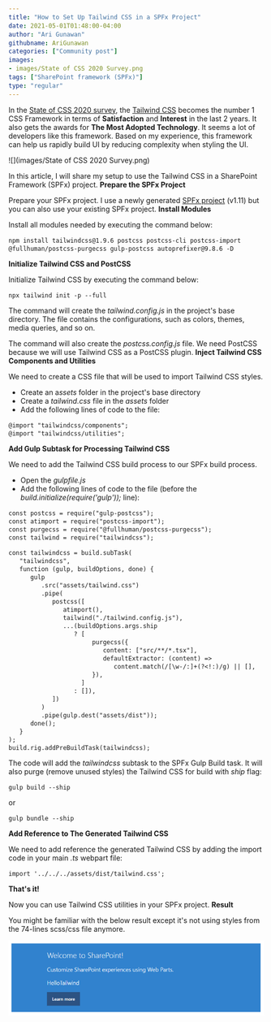 ```yaml
---
title: "How to Set Up Tailwind CSS in a SPFx Project"
date: 2021-05-01T01:48:00-04:00
author: "Ari Gunawan"
githubname: AriGunawan
categories: ["Community post"]
images:
- images/State of CSS 2020 Survey.png
tags: ["SharePoint framework (SPFx)"]
type: "regular"
---
```


In the [State of CSS 2020
survey](https://2020.stateofcss.com/technologies/css-frameworks/css_frameworks_experience_ranking), the [Tailwind
CSS](https://tailwindcss.com/)
becomes the number 1 CSS Framework in terms of **Satisfaction** and
**Interest** in the last 2 years. It also gets the awards for **The Most
Adopted Technology**. It seems a lot of developers like this framework.
Based on my experience, this framework can help us rapidly build UI by
reducing complexity when styling the UI.

![](images/State of CSS 2020 Survey.png)

In this article, I will share my setup to use the Tailwind CSS in a
SharePoint Framework (SPFx) project.
**Prepare the SPFx Project**

Prepare your SPFx project. I use a newly generated [SPFx
project](https://docs.microsoft.com/sharepoint/dev/spfx/web-parts/get-started/build-a-hello-world-web-part) (v1.11) but you can also use your existing SPFx
project.
**Install Modules**

Install all modules needed by executing the command below:

``` {.graf .graf--pre}
npm install tailwindcss@1.9.6 postcss postcss-cli postcss-import @fullhuman/postcss-purgecss gulp-postcss autoprefixer@9.8.6 -D
```

**Initialize Tailwind CSS and PostCSS**

Initialize Tailwind CSS by executing the command below:

``` {.graf .graf--pre}
npx tailwind init -p --full
```

The command will create the *tailwind.config.js* in the project's base
directory. The file contains the configurations, such as colors, themes,
media queries, and so on.

The command will also create the *postcss.config.js* file. We need
PostCSS because we will use Tailwind CSS as a PostCSS plugin.
**Inject Tailwind CSS Components and Utilities**

We need to create a CSS file that will be used to import Tailwind CSS
styles.

-   Create an a*ssets* folder in the project's base directory
-   Create a *tailwind.css* file in the *assets* folder
-   Add the following lines of code to the file:

``` {.graf .graf--pre}
@import "tailwindcss/components";
@import "tailwindcss/utilities";
```

**Add Gulp Subtask for Processing Tailwind CSS**

We need to add the Tailwind CSS build process to our SPFx build process.

-   Open the *gulpfile.js*
-   Add the following lines of code to the file (before the
    *build.initialize(require('gulp'));* line):

``` {.graf .graf--pre}
const postcss = require("gulp-postcss");
const atimport = require("postcss-import");
const purgecss = require("@fullhuman/postcss-purgecss");
const tailwind = require("tailwindcss");
```

``` {.graf .graf--pre}
const tailwindcss = build.subTask(
   "tailwindcss",
   function (gulp, buildOptions, done) {
      gulp
         .src("assets/tailwind.css")
         .pipe(
            postcss([
               atimport(),
               tailwind("./tailwind.config.js"),
               ...(buildOptions.args.ship
                  ? [
                       purgecss({
                          content: ["src/**/*.tsx"],
                          defaultExtractor: (content) =>
                             content.match(/[\w-/:]+(?<!:)/g) || [],
                       }),
                    ]
                  : []),
            ])
         )
         .pipe(gulp.dest("assets/dist"));
      done();
   }
);
build.rig.addPreBuildTask(tailwindcss);
```

The code will add the *tailwindcss* subtask to the SPFx Gulp Build task.
It will also purge (remove unused styles) the Tailwind CSS for build
with *ship* flag:

``` {.graf .graf--pre}
gulp build --ship
```

or

``` {.graf .graf--pre}
gulp bundle --ship
```

**Add Reference to The Generated Tailwind CSS**

We need to add reference the generated Tailwind CSS by adding the import
code in your main *.ts* webpart file:

``` {.graf .graf--pre}
import '../../../assets/dist/tailwind.css';
```

**That's it!**

Now you can use Tailwind CSS utilities in your SPFx project.
**Result**

You might be familiar with the below result except it's not using styles
from the 74-lines scss/css file anymore.

![](images/REsult.png)
